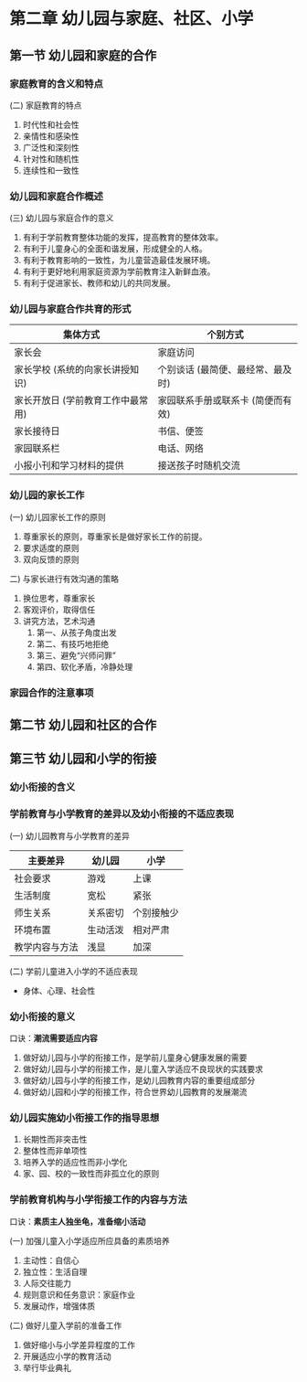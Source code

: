 # 第二章 幼儿园与家庭、社区、小学

## 第一节 幼儿园和家庭的合作

### 家庭教育的含义和特点

(二) 家庭教育的特点

1. 时代性和社会性
2. 亲情性和感染性
3. 广泛性和深刻性
4. 针对性和随机性
5. 连续性和一致性

### 幼儿园和家庭合作概述

(三) 幼儿园与家庭合作的意义

1. 有利于学前教育整体功能的发挥，提高教育的整体效率。
2. 有利于儿童身心的全面和谐发展，形成健全的人格。
3. 有利于教育影响的一致性，为儿童营造最佳发展环境。
4. 有利于更好地利用家庭资源为学前教育注入新鲜血液。
5. 有利于促进家长、教师和幼儿的共同发展。

### 幼儿园与家庭合作共育的形式

|集体方式|个别方式|
|--|--|
|家长会|家庭访问|
|家长学校 (系统的向家长讲授知识)|个别谈话 (最简便、最经常、最及时)|
|家长开放日 (学前教育工作中最常用)|家园联系手册或联系卡 (简便而有效)|
|家长接待日|书信、便签|
|家园联系栏|电话、网络|
|小报小刊和学习材料的提供|接送孩子时随机交流|

### 幼儿园的家长工作

(一) 幼儿园家长工作的原则

1. 尊重家长的原则，尊重家长是做好家长工作的前提。
2. 要求适度的原则
3. 双向反馈的原则

二) 与家长进行有效沟通的策略

1. 换位思考，尊重家长
2. 客观评价，取得信任
3. 讲究方法，艺术沟通
   1. 第一、从孩子角度出发
   2. 第二、有技巧地拒绝
   3. 第三、避免“兴师问罪”
   4. 第四、软化矛盾，冷静处理

### 家园合作的注意事项

## 第二节 幼儿园和社区的合作

## 第三节 幼儿园和小学的衔接

### 幼小衔接的含义

### 学前教育与小学教育的差异以及幼小衔接的不适应表现

(一) 幼儿园教育与小学教育的差异

|主要差异|幼儿园|小学|
|--|--|--|
|社会要求|游戏|上课|
|生活制度|宽松|紧张|
|师生关系|关系密切|个别接触少|
|环境布置|生动活泼|相对严肃|
|教学内容与方法|浅显|加深|

(二) 学前儿童进入小学的不适应表现

- 身体、心理、社会性

### 幼小衔接的意义

口诀：**潮流需要适应内容**

1. 做好幼儿园与小学的衔接工作，是学前儿童身心健康发展的需要
2. 做好幼儿园与小学的衔接工作，是儿童入学适应不良现状的实践要求
3. 做好幼儿园与小学的衔接工作，是幼儿园教育内容的重要组成部分
4. 做好幼儿园和小学的衔接工作，符合世界幼儿园教育的发展潮流

### 幼儿园实施幼小衔接工作的指导思想

1. 长期性而非突击性
2. 整体性而非单项性
3. 培养入学的适应性而非小学化
4. 家、园、校的一致性而非孤立化的原则

### 学前教育机构与小学衔接工作的内容与方法

口诀：**素质主人独坐龟，准备缩小活动**

(一) 加强儿童入小学适应所应具备的素质培养

1. 主动性：自信心
2. 独立性：生活自理
3. 人际交往能力
4. 规则意识和任务意识：家庭作业
5. 发展动作，增强体质

(二) 做好儿童入学前的准备工作

1. 做好缩小与小学差异程度的工作
2. 开展适应小学的教育活动
3. 举行毕业典礼
